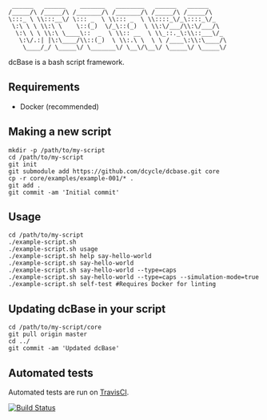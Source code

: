      ______   ______    _______   ________   ______   ______
    /_____/\ /_____/\ /_______/\ /_______/\ /_____/\ /_____/\
    \:::_ \ \\:::__\/ \::: _  \ \\::: _  \ \\::::_\/_\::::_\/_
     \:\ \ \ \\:\ \    \::(_)  \/_\::(_)  \ \\:\/___/\\:\/___/\
      \:\ \ \ \\:\ \____\::  _  \ \\:: __  \ \\_::._\:\\::___\/_
       \:\/.:| |\:\____/\\::(_)  \ \\:.\ \  \ \ /____\:\\:\____/\
        \____/_/ \_____\/ \_______\/ \__\/\__\/ \_____\/ \_____\/


dcBase is a bash script framework.

Requirements
-----

 * Docker (recommended)

Making a new script
-----

    mkdir -p /path/to/my-script
    cd /path/to/my-script
    git init
    git submodule add https://github.com/dcycle/dcbase.git core
    cp -r core/examples/example-001/* .
    git add .
    git commit -am 'Initial commit'

Usage
-----

    cd /path/to/my-script
    ./example-script.sh
    ./example-script.sh usage
    ./example-script.sh help say-hello-world
    ./example-script.sh say-hello-world
    ./example-script.sh say-hello-world --type=caps
    ./example-script.sh say-hello-world --type=caps --simulation-mode=true
    ./example-script.sh self-test #Requires Docker for linting

Updating dcBase in your script
-----

    cd /path/to/my-script/core
    git pull origin master
    cd ../
    git commit -am 'Updated dcBase'

Automated tests
-----

Automated tests are run on [TravisCI](https://travis-ci.org/dcycle/dcbase).

[![Build Status](https://travis-ci.org/dcycle/dcbase.svg?branch=master)](https://travis-ci.org/dcycle/dcbase)
